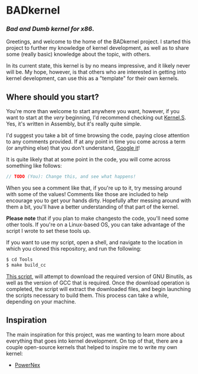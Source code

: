 # BADkernel
### *Bad and Dumb kernel for x86*.

Greetings, and welcome to the home of the BADkernel project. I started this
project to further my knowledge of kernel development, as well as to share some
(really basic) knowledge about the topic, with others.

In its current state, this kernel is by no means impressive, and it likely never
will be. My hope, however, is that others who are interested in getting into
kernel development, can use this as a "template" for their own kernels.

## Where should you start?
You're more than welcome to start anywhere you want, however, if you want to
start at the *very* beginning, I'd recommend checking out
[Kernel.S](./Kernel.S). Yes, it's written in Assembly, but it's really quite
simple.

I'd suggest you take a bit of time browsing the code, paying close attention to
any comments provided. If at any point in time you come across a term (or
anything else) that you don't understand, [Google it](https://www.google.com/)!

It is quite likely that at some point in the code, you will come across
something like follows:

```c
// TODO (You): Change this, and see what happens!
```

When you see a comment like that, if you're up to it, try messing around with
some of the values! Comments like those are included to help encourage you to
get your hands dirty. Hopefully after messing around with them a bit, you'll
have a better understanding of that part of the kernel.

**Please note** that if you plan to make changesto  the code, you'll need some
other tools. If you're on a Linux-based OS, you can take advantage of the script
I wrote to set these tools up.

If you want to use my script, open a shell, and navigate to the location in
which you cloned this repository, and run the following:

```bash
$ cd Tools
$ make build_cc
```

[This script](./Tools/Makefile), will attempt to download the required version
of GNU Binutils, as well as the version of GCC that is required. Once the
download operation is completed, the script will extract the downloaded files,
and begin launching the scripts necessary to build them. This process can take a
while, depending on your machine.

## Inspiration
The main inspiration for this project, was me wanting to learn more about
everything that goes into kernel development. On top of that, there are a couple
open-source kernels that helped to inspire me to write my own kernel:

 - [PowerNex](https://github.com/Vild/PowerNex)